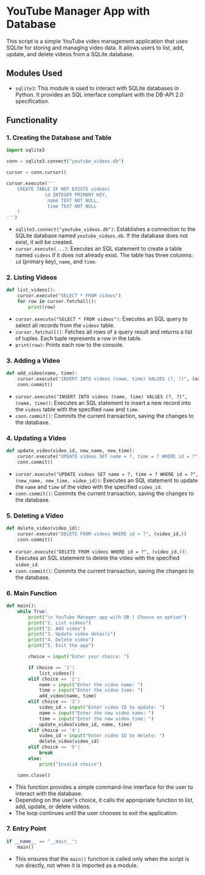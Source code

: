 
# YouTube Manager App with Database

This script is a simple YouTube video management application that uses SQLite for storing and managing video data. It allows users to list, add, update, and delete videos from a SQLite database.

## Modules Used

- `sqlite3`: This module is used to interact with SQLite databases in Python. It provides an SQL interface compliant with the DB-API 2.0 specification.

## Functionality

### 1. Creating the Database and Table

```python
import sqlite3

conn = sqlite3.connect("youtube_videos.db")

cursor = conn.cursor()

cursor.execute(''' 
    CREATE TABLE IF NOT EXISTS videos(
              id INTEGER PRIMARY KEY,
               name TEXT NOT NULL,
               time TEXT NOT NULL         
    )
''')
```

- `sqlite3.connect("youtube_videos.db")`: Establishes a connection to the SQLite database named `youtube_videos.db`. If the database does not exist, it will be created.
- `cursor.execute(...)`: Executes an SQL statement to create a table named `videos` if it does not already exist. The table has three columns: `id` (primary key), `name`, and `time`.

### 2. Listing Videos

```python
def list_videos():
    cursor.execute("SELECT * FROM videos")
    for row in cursor.fetchall():
        print(row)
```

- `cursor.execute("SELECT * FROM videos")`: Executes an SQL query to select all records from the `videos` table.
- `cursor.fetchall()`: Fetches all rows of a query result and returns a list of tuples. Each tuple represents a row in the table.
- `print(row)`: Prints each row to the console.

### 3. Adding a Video

```python
def add_video(name, time):
    cursor.execute("INSERT INTO videos (name, time) VALUES (?, ?)", (name, time))
    conn.commit()
```

- `cursor.execute("INSERT INTO videos (name, time) VALUES (?, ?)", (name, time))`: Executes an SQL statement to insert a new record into the `videos` table with the specified `name` and `time`.
- `conn.commit()`: Commits the current transaction, saving the changes to the database.

### 4. Updating a Video

```python
def update_video(video_id, new_name, new_time):
    cursor.execute("UPDATE videos SET name = ?, time = ? WHERE id = ?", (new_name, new_time, video_id))
    conn.commit()
```

- `cursor.execute("UPDATE videos SET name = ?, time = ? WHERE id = ?", (new_name, new_time, video_id))`: Executes an SQL statement to update the `name` and `time` of the video with the specified `video_id`.
- `conn.commit()`: Commits the current transaction, saving the changes to the database.

### 5. Deleting a Video

```python
def delete_video(video_id):
    cursor.execute("DELETE FROM videos WHERE id = ?", (video_id,))
    conn.commit()
```

- `cursor.execute("DELETE FROM videos WHERE id = ?", (video_id,))`: Executes an SQL statement to delete the video with the specified `video_id`.
- `conn.commit()`: Commits the current transaction, saving the changes to the database.

### 6. Main Function

```python
def main():
    while True:
        print("\n YouTube Manager app with DB | Choose an option")
        print("1. List videos")
        print("2. Add video")
        print("3. Update video details")
        print("4. Delete video")
        print("5. Exit the app")

        choice = input("Enter your choice: ")

        if choice == '1':
            list_videos()
        elif choice == '2':
            name = input("Enter the video name: ")
            time = input("Enter the video time: ")
            add_video(name, time)
        elif choice == '3':
            video_id = input("Enter video ID to update: ")
            name = input("Enter the new video name: ")
            time = input("Enter the new video time: ")
            update_video(video_id, name, time)
        elif choice == '4':
            video_id = input("Enter video ID to delete: ")
            delete_video(video_id)
        elif choice == '5':
            break
        else:
            print("Invalid choice")

    conn.close()
```

- This function provides a simple command-line interface for the user to interact with the database.
- Depending on the user's choice, it calls the appropriate function to list, add, update, or delete videos.
- The loop continues until the user chooses to exit the application.

### 7. Entry Point

```python
if __name__ == "__main__":
    main()
```

- This ensures that the `main()` function is called only when the script is run directly, not when it is imported as a module.
